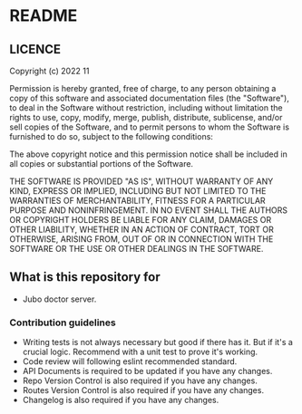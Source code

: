 # README

## LICENCE

Copyright (c) 2022 11

Permission is hereby granted, free of charge, to any person obtaining a copy
of this software and associated documentation files (the "Software"), to deal
in the Software without restriction, including without limitation the rights
to use, copy, modify, merge, publish, distribute, sublicense, and/or sell
copies of the Software, and to permit persons to whom the Software is
furnished to do so, subject to the following conditions:

The above copyright notice and this permission notice shall be included in all
copies or substantial portions of the Software.

THE SOFTWARE IS PROVIDED "AS IS", WITHOUT WARRANTY OF ANY KIND, EXPRESS OR
IMPLIED, INCLUDING BUT NOT LIMITED TO THE WARRANTIES OF MERCHANTABILITY,
FITNESS FOR A PARTICULAR PURPOSE AND NONINFRINGEMENT. IN NO EVENT SHALL THE
AUTHORS OR COPYRIGHT HOLDERS BE LIABLE FOR ANY CLAIM, DAMAGES OR OTHER
LIABILITY, WHETHER IN AN ACTION OF CONTRACT, TORT OR OTHERWISE, ARISING FROM,
OUT OF OR IN CONNECTION WITH THE SOFTWARE OR THE USE OR OTHER DEALINGS IN THE
SOFTWARE.

## What is this repository for

- Jubo doctor server.

### Contribution guidelines

- Writing tests is not always necessary but good if there has it. But if it's a crucial logic. Recommend with a unit test to prove it's working.
- Code review will following eslint recommended standard.
- API Documents is required to be updated if you have any changes.
- Repo Version Control is also required if you have any changes.
- Routes Version Control is also required if you have any changes.
- Changelog is also required if you have any changes.
